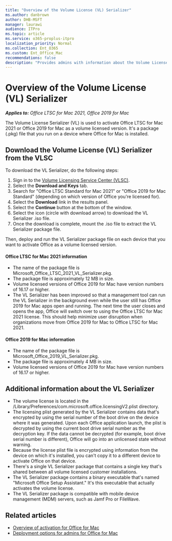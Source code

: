```yaml
---
title: "Overview of the Volume License (VL) Serializer"
ms.author: danbrown
author: DHB-MSFT
manager: laurawi
audience: ITPro
ms.topic: article
ms.service: o365-proplus-itpro
localization_priority: Normal
ms.collection: Ent_O365
ms.custom: Ent_Office_Mac
recommendations: false
description: "Provides admins with information about the Volume License (VL) Serializer, which is used to activate volume licensed versions of Office for Mac."
---
```


# Overview of the Volume License (VL) Serializer

***Applies to:*** *Office LTSC for Mac 2021, Office 2019 for Mac*

The Volume License Serializer (VL) is used to activate Office LTSC for Mac 2021 or Office 2019 for Mac as a volume licensed version. It's a package (.pkg) file that you run on a device where Office for Mac is installed.

## Download the Volume License (VL) Serializer from the VLSC

To download the VL Serializer, do the following steps:

1. Sign in to the [Volume Licensing Service Center (VLSC)](https://www.microsoft.com/licensing/servicecenter/default.aspx). 
2. Select the **Download and Keys** tab.
3. Search for "Office LTSC Standard for Mac 2021" or "Office 2019 for Mac Standard" (depending on which version of Office you're licensed for).
4. Select the **Download** link in the results panel.
5. Select the **Continue** button at the bottom of the window.
6. Select the icon (circle with download arrow) to download the VL Serializer .iso file.
7. Once the download is complete, mount the .iso file to extract the VL Serializer package file.

Then, deploy and run the VL Serializer package file on each device that you want to activate Office as a volume licensed version.

#### Office LTSC for Mac 2021 information

- The name of the package file is Microsoft_Office_LTSC_2021_VL_Serializer.pkg.
- The package file is approximately 12 MB in size.
- Volume licensed versions of Office 2019 for Mac have version numbers of 16.17 or higher.
- The VL Serializer has been improved so that a management tool can run the VL Serializer in the background even while the user still has Office 2019 for Mac apps open and running. The next time the user closes and opens the app, Office will switch over to using the Office LTSC for Mac 2021 license. This should help minimize user disruption when organizations move from Office 2019 for Mac to Office LTSC for Mac 2021.

#### Office 2019 for Mac information

- The name of the package file is Microsoft_Office_2019_VL_Serializer.pkg.
- The package file is approximately 4 MB in size.
- Volume licensed versions of Office 2019 for Mac have version numbers of 16.17 or higher.

## Additional information about the VL Serializer

- The volume license is located in the /Library/Preferences/com.microsoft.office.licensingV2.plist directory.
- The licensing plist generated by the VL Serializer contains data that's encrypted by using the serial number of the boot drive on the device where it was generated. Upon each Office application launch, the plist is decrypted by using the current boot drive serial number as the decryption key. If the data cannot be decrypted (for example, boot drive serial number is different), Office will go into an unlicensed state without warning.
- Because the license plist file is encrypted using information from the device on which it's installed, you can't copy it to a different device to activate Office on that device.
- There's a single VL Serializer package that contains a single key that's shared between all volume licensed customer installations.
- The VL Serializer package contains a binary executable that's named "Microsoft Office Setup Assistant." It's this executable that actually activates the volume license.
- The VL Serializer package is compatible with mobile device management (MDM) servers, such as Jamf Pro or FileWave.

## Related articles

- [Overview of activation for Office for Mac](overview-of-activation-for-office-for-mac.md)
- [Deployment options for admins for Office for Mac](deployment-options-for-office-for-mac.md)

